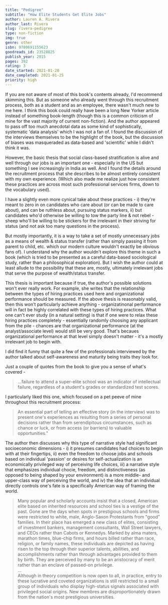 ```yaml
---
title: "Pedigree"
subtitle: "How Elite Students Get Elite Jobs"
author: Lauren A. Rivera
author_last: Rivera
slug: rivera-pedigree
type: non-fiction
img: true
genre: other
isbn: 9780691155623
goodreads_id: 23528825
publish_year: 2015
pages: 392
rating: 3
date_started: 2021-01-20
date_completed: 2021-01-25
priority: high
---
```


If you are not aware of most of this book's contents already, I'd recommend skimming this. But as someone who already went through this recruitment process, both as a student and as an employee, there wasn't much new to me here. I think this book could really have been a long New Yorker article instead of something book-length (though this is a common criticism of mine for the vast majority of current non-fiction). And the author appeared to pass off too much anecdotal data as some kind of sophistically, systematic 'data analysis' which I was not a fan of. I found the discussion of the interviews themselves to be the highlight of the book, but the discussion of biases was masqueraded as data-based and 'scientific' while I didn't think it was.

However, the basic thesis that social class-based stratification is alive and well through our jobs is an important one - especially in the US but something I see increasingly in India as well. And I found the details around the recruitment process that she describes to be almost entirely consistent with my own experience. (Which also made me realize just how consistent these practices are across most such professional services firms, down to the vocabulary used).

I have a slightly even more cynical take about these practices - i) they're meant to zero in on candidates who care about (or can be made to care about), and can be ruthless about, pursuing status markers, ii) but candidates who'd otherwise be willing to tow the party line & not rebel - sheep who'll be willing to be stickers for the irrelevant in their striving for status (and not ask too many questions in the process).

But mostly importantly, it is a way to take a set of mostly unnecessary jobs as a means of wealth & status transfer (rather than simply passing it from parent to child, etc. which our modern culture wouldn't exactly be obvious fans of). I understand why the author wouldn't explore this theme in such a book (which is tried to be presented as a careful data-based sociological study, rather than a philosophical exploration). But I wish the author could at least allude to the possibility that these are, mostly, ultimately irrelevant jobs that serve the purpose of wealth/status transfer.

This thesis is important because if true, the author's possible solutions won't ever really work. For example, she writes that the relationship between the types of hiring practices used here and organizational performance should be measured. If the above thesis is reasonably valid, then this won't particularly achieve anything - organizatinonal performance will in fact be highly correlated with these types of hiring practices. What one can't ever study (in a natural setting) is that if one were to relax these hiring practices completely - essentially randomly choosing any applicant from the pile - chances are that organizational performance (at the analyst/associate level) would still be very good. That's becaues organizational performance at that level simply doesn't matter - it's a mostly irrelevant job to begin with.

I did find it funny that quite a few of the professionals interviewed by the author talked about self-awareness and maturity being traits they look for.

Just a couple of quotes from the book to give you a sense of what's covered - 

> ...failure to attend a super-elite school was an indicator of intellectual failure, regardless of a student's grades or standardized test scores.

I particularly liked this one, which focused on a pet peeve of mine throughout this recruitment process:

> An essential part of telling an effective story (in the interview) was to present one's experiences as resulting from a series of personal decisions rather than from serendipitous circumstances, such as chance or luck, or from access (or barriers) to valuable opportunities."

The author then discusses why this type of narrative style had significant socioeconomic dimensions - i) it presumes candidates had choices to begin with at their fingertips, ii) even the freedom to choose jobs and schools based on individual 'passion' or desires for self-actualization is an economically privileged way of perceiving life choices, iii) a narrative style that emphasizes individual chocie, freedom, and distinctiveness (as opposed to being shaped by your environment) is a more middle- and upper-class way of perceiving the world, and iv) the idea that an individual directly controls one's fate is a specifically American way of framing the world.

> Many popular and scholarly accounts insist that a closed, American elite based on inherited resources and school ties is a vestige of the past. Gone are the days when spots in prestigious schools and firms were restricted to white, male, Anglo-Saxon Protestants from "good" families. In their place has emerged a new class of elites, consisting of investment bankers, management consultants, Wall Street lawyers, and CEOs rather than Cabots or Kennedys. Marked by alma maters, marathon times, blue-chip firms, and hours billed rather than race, religion, or family names, these individuals are depicted as having risen to the top through their superior talents, abilities, and accomplishments rather than through advantages provided to them by birth. They are perceived by many to be an aristocracy of merit rather than an enclave of passed-on privilege.  
> ...  
> Although in theory competition is now open to all, in practice, entry to these lucrative and coveted organizations is still restricted to a small group of individuals who display high-status signals associated with privileged social origins. New membres are disproportionately drawn from the nation's most prestigious universities. 